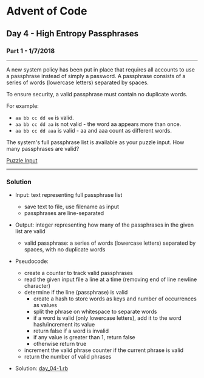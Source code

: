 
[comment]: # (day_04-1.md)

# Advent of Code

## Day 4 - High Entropy Passphrases
### Part 1 - 1/7/2018

---
A new system policy has been put in place that requires all accounts to use a passphrase instead of simply a password. A passphrase consists of a series of words (lowercase letters) separated by spaces.

To ensure security, a valid passphrase must contain no duplicate words.

For example:

* `aa bb cc dd ee` is valid.
* `aa bb cc dd aa` is not valid - the word aa appears more than once.
* `aa bb cc dd aaa` is valid - aa and aaa count as different words.


The system's full passphrase list is available as your puzzle input. How many passphrases are valid?

[Puzzle Input](day_04_input.txt)

---
### Solution

* Input: text representing full passphrase list
  - save text to file, use filename as input
  - passphrases are line-separated


* Output: integer representing how many of the passphrases in the given list are valid
  - valid passphrase: a series of words (lowercase letters) separated by spaces, with no duplicate words


* Pseudocode:
  - create a counter to track valid passphrases
  - read the given input file a line at a time (removing end of line newline character)
  - determine if the line (passphrase) is valid
    + create a hash to store words as keys and number of occurrences as values
    + split the phrase on whitespace to separate words
    + if a word is valid (only lowercase letters), add it to the word hash/increment its value
    + return false if a word is invalid
    + if any value is greater than 1, return false
    + otherwise return true
  - increment the valid phrase counter if the current phrase is valid
  - return the number of valid phrases



* Solution: [day_04-1.rb](day_04-1.rb)
